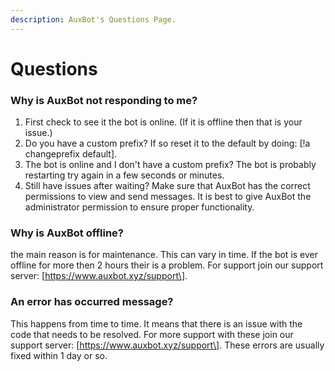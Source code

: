 ```yaml
---
description: AuxBot's Questions Page.
---
```


# Questions

### Why is AuxBot not responding to me?

1. First check to see it the bot is online. \(If it is offline then that is your issue.\)
2. Do you have a custom prefix? If so reset it to the default by doing: \[!a changeprefix default\].
3. The bot is online and I don't have a custom prefix? The bot is probably restarting try again in a few seconds or minutes.
4. Still have issues after waiting? Make sure that AuxBot has the correct permissions to view and send messages. It is best to give AuxBot the administrator permission to ensure proper functionality.

### Why is AuxBot offline?

the main reason is for maintenance. This can vary in time. If the bot is ever offline for more then 2 hours their is a problem. For support join our support server: \[https://www.auxbot.xyz/support\].

### An error has occurred message?

This happens from time to time. It means that there is an issue with the code that needs to be resolved. For more support with these join our support server: \[https://www.auxbot.xyz/support\]. These errors are usually fixed within 1 day or so.

